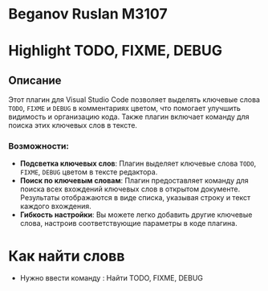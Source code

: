 # Beganov Ruslan M3107

# Highlight TODO, FIXME, DEBUG

## Описание
Этот плагин для Visual Studio Code позволяет выделять ключевые слова `TODO`, `FIXME` и `DEBUG` в комментариях цветом, что помогает улучшить видимость и организацию кода. Также плагин включает команду для поиска этих ключевых слов в тексте.

### Возможности:
- **Подсветка ключевых слов**: Плагин выделяет ключевые слова `TODO`, `FIXME`, `DEBUG` цветом в тексте редактора.
- **Поиск по ключевым словам**: Плагин предоставляет команду для поиска всех вхождений ключевых слов в открытом документе. Результаты отображаются в виде списка, указывая строку и текст каждого вхождения.
- **Гибкость настройки**: Вы можете легко добавить другие ключевые слова, настроив соответствующие параметры в коде плагина.

# Как найти словв
- Нужно ввести команду :
Найти TODO, FIXME, DEBUG
